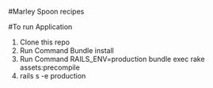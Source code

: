 #Marley Spoon recipes

#To run Application

1) Clone this repo
2) Run Command Bundle install
3) Run Command RAILS_ENV=production bundle exec rake assets:precompile
4) rails s -e production
